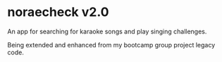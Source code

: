 # noraecheck v2.0

An app for searching for karaoke songs and play singing challenges.

Being extended and enhanced from my bootcamp group project legacy code.


